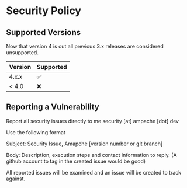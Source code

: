 # Security Policy

## Supported Versions

Now that version 4 is out all previous 3.x releases are considered unsupported.

| Version | Supported          |
| ------- | ------------------ |
| 4.x.x   | :white_check_mark: |
| < 4.0   | :x:                |

## Reporting a Vulnerability

Report all security issues directly to me security \[at] ampache \[dot] dev

Use the following format

Subject:
Security Issue, Amapche \[version number or git branch]

Body:
Description, execution steps and contact information to reply. (A github account to tag in the created issue would be good)

All reported issues will be examined and an issue will be created to track against.
